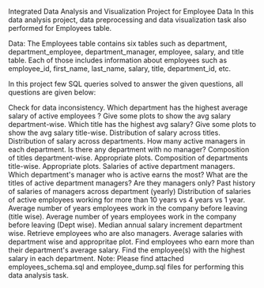 Integrated Data Analysis and Visualization Project for Employee Data
In this data analysis project, data preprocessing and data visualization task also performed for Employees table.

Data: The Employees table contains six tables such as department, department_employee, department_manager, employee, salary, and title table. Each of those includes information about employees such as employee_id, first_name, last_name, salary, title, department_id, etc.

In this project few SQL queries solved to answer the given questions, all questions are given below:

Check for data inconsistency.
Which department has the highest average salary of active employees ? Give some plots to show the avg salary department-wise.
Which title has the highest avg salary? Give some plots to show the avg salary title-wise.
Distribution of salary across titles.
Distribution of salary across departments.
How many active managers in each department. Is there any department with no manager?
Composition of titles department-wise. Appropriate plots.
Composition of departments title-wise. Appropriate plots.
Salaries of active department managers. Which department's manager who is active earns the most?
What are the titles of active department managers? Are they managers only?
Past history of salaries of managers across department (yearly)
Distribution of salaries of active employees working for more than 10 years vs 4 years vs 1 year.
Average number of years employees work in the company before leaving (title wise).
Average number of years employees work in the company before leaving (Dept wise).
Median annual salary increment department wise.
Retrieve employees who are also managers.
Average salaries with department wise and appropritae plot. Find employees who earn more than their department's average salary.
Find the employee(s) with the highest salary in each department.
Note: Please find attached employees_schema.sql and employee_dump.sql files for performing this data analysis task.
